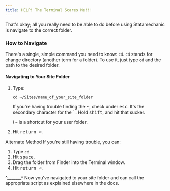 ```yaml
---
title: HELP! The Terminal Scares Me!!!
---
```


That's okay; all you really need to be able to do before using Statamechanic is navigate to the correct folder.

### How to Navigate
There's a single, simple command you need to know: `cd`. `cd` stands for change directory (another term for a folder). To use it, just type `cd` and the path to the desired folder.

#### Navigating to Your Site Folder

1. Type:

   ~~~
   cd ~/Sites/name_of_your_site_folder
   ~~~

   If you're having trouble finding the <kbd>~</kbd>, check under <kbd>esc</kbd>. It's the secondary character for the <kbd>`</kbd>. Hold <kbd>shift</kbd>, and hit that sucker.

   <i class="badge badge-info">i</i> `~` is a shortcut for your user folder.</aside>

2. Hit <kbd>return &#9166;</kbd>.

<span class="label">Alternate Method</span> If you're still having trouble, you can:

1. Type `cd`.
2. Hit <kbd>space</kbd>.
3. Drag the folder from Finder into the Terminal window.
4. Hit <kbd>return &#9166;</kbd>.

<span class="badge badge-success whale">^_______^</span> Now you've navigated to your site folder and can call the appropriate script as explained elsewhere in the docs.